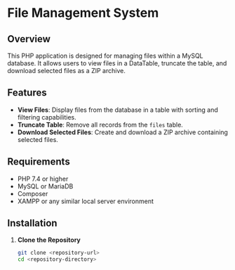 # File Management System

## Overview

This PHP application is designed for managing files within a MySQL database. It allows users to view files in a DataTable, truncate the table, and download selected files as a ZIP archive. 

## Features

- **View Files**: Display files from the database in a table with sorting and filtering capabilities.
- **Truncate Table**: Remove all records from the `files` table.
- **Download Selected Files**: Create and download a ZIP archive containing selected files.

## Requirements

- PHP 7.4 or higher
- MySQL or MariaDB
- Composer
- XAMPP or any similar local server environment

## Installation

1. **Clone the Repository**
   ```bash
   git clone <repository-url>
   cd <repository-directory>
